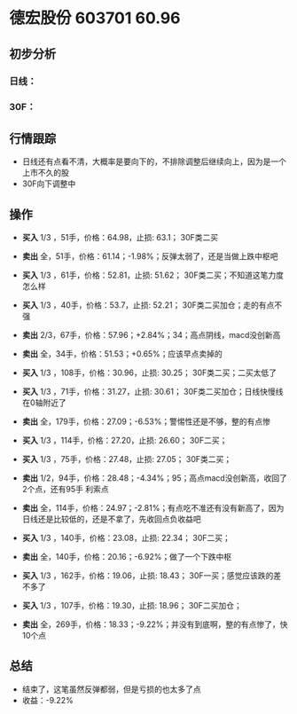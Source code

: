 # 德宏股份 603701 60.96
## 初步分析
### 日线：
  
### 30F：
  
## 行情跟踪
  - 日线还有点看不清，大概率是要向下的，不排除调整后继续向上，因为是一个上市不久的股
  - 30F向下调整中
## 操作
  - **买入** 1/3 ，51手，价格：64.98，止损: 63.1； 30F类二买
  - **卖出** 全，51手，价格：61.14；-1.98%；反弹太弱了，还是当做上跌中枢吧

  - **买入** 1/3 ，61手，价格：52.81，止损: 51.62； 30F类二买；不知道这笔力度怎么样
  - **买入** 1/3 ，40手，价格：53.7，止损: 52.21； 30F类二买加仓；走的有点不强
  - **卖出** 2/3，67手，价格：57.96；+2.84%；34；高点阴线，macd没创新高
  - **卖出** 全，34手，价格：51.53；+0.65%；应该早点卖掉的

  - **买入** 1/3 ，108手，价格：30.96，止损: 30.25； 30F类二买；二买太低了
  - **买入** 1/3 ，71手，价格：31.27，止损: 30.61； 30F类二买加仓；日线快慢线在0轴附近了
  - **卖出** 全，179手，价格：27.09；-6.53%；警惕性还是不够，整的有点惨

  - **买入** 1/3 ，114手，价格：27.20，止损: 26.60； 30F二买；
  - **买入** 1/3 ，75手，价格：27.48，止损: 27.05； 30F类二买；
  - **卖出** 1/2，94手，价格：28.48；-4.34%；95；高点macd没创新高，收回了2个点，还有95手 利索点
  - **卖出** 全，114手，价格：24.97；-2.81%；有点吃不准还有没有新高了，因为日线还是比较低的，还是不拿了，先收回点负收益吧

  - **买入** 1/3 ，140手，价格：23.08，止损: 22.34； 30F二买；
  - **卖出** 全，140手，价格：20.16；-6.92%；做了一个下跌中枢

  - **买入** 1/3 ，162手，价格：19.06，止损: 18.43； 30F一买；感觉应该跌的差不多了
  - **买入** 1/3 ，107手，价格：19.30，止损: 18.96； 30F二买加仓；
  - **卖出** 全，269手，价格：18.33；-9.22%；并没有到底啊，整的有点惨了，快10个点
## 总结
  - 结束了，这笔虽然反弹都弱，但是亏损的也太多了点
  - 收益：-9.22%